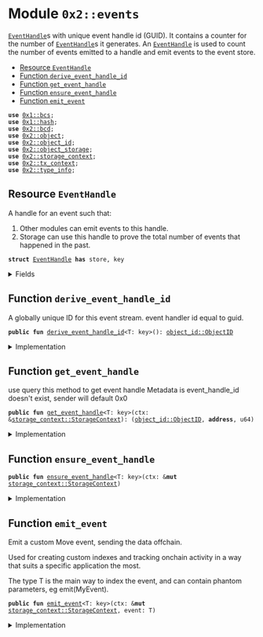 
<a name="0x2_events"></a>

# Module `0x2::events`

<code><a href="events.md#0x2_events_EventHandle">EventHandle</a></code>s with unique event handle id (GUID). It contains a counter for the number
of <code><a href="events.md#0x2_events_EventHandle">EventHandle</a></code>s it generates. An <code><a href="events.md#0x2_events_EventHandle">EventHandle</a></code> is used to count the number of
events emitted to a handle and emit events to the event store.


-  [Resource `EventHandle`](#0x2_events_EventHandle)
-  [Function `derive_event_handle_id`](#0x2_events_derive_event_handle_id)
-  [Function `get_event_handle`](#0x2_events_get_event_handle)
-  [Function `ensure_event_handle`](#0x2_events_ensure_event_handle)
-  [Function `emit_event`](#0x2_events_emit_event)


<pre><code><b>use</b> <a href="">0x1::bcs</a>;
<b>use</b> <a href="">0x1::hash</a>;
<b>use</b> <a href="bcd.md#0x2_bcd">0x2::bcd</a>;
<b>use</b> <a href="object.md#0x2_object">0x2::object</a>;
<b>use</b> <a href="object_id.md#0x2_object_id">0x2::object_id</a>;
<b>use</b> <a href="object_storage.md#0x2_object_storage">0x2::object_storage</a>;
<b>use</b> <a href="storage_context.md#0x2_storage_context">0x2::storage_context</a>;
<b>use</b> <a href="tx_context.md#0x2_tx_context">0x2::tx_context</a>;
<b>use</b> <a href="type_info.md#0x2_type_info">0x2::type_info</a>;
</code></pre>



<a name="0x2_events_EventHandle"></a>

## Resource `EventHandle`

A handle for an event such that:
1. Other modules can emit events to this handle.
2. Storage can use this handle to prove the total number of events that happened in the past.


<pre><code><b>struct</b> <a href="events.md#0x2_events_EventHandle">EventHandle</a> <b>has</b> store, key
</code></pre>



<details>
<summary>Fields</summary>


<dl>
<dt>
<code>counter: u64</code>
</dt>
<dd>
 Total number of events emitted to this event stream.
</dd>
</dl>


</details>

<a name="0x2_events_derive_event_handle_id"></a>

## Function `derive_event_handle_id`

A globally unique ID for this event stream. event handler id equal to guid.


<pre><code><b>public</b> <b>fun</b> <a href="events.md#0x2_events_derive_event_handle_id">derive_event_handle_id</a>&lt;T: key&gt;(): <a href="object_id.md#0x2_object_id_ObjectID">object_id::ObjectID</a>
</code></pre>



<details>
<summary>Implementation</summary>


<pre><code><b>public</b> <b>fun</b> <a href="events.md#0x2_events_derive_event_handle_id">derive_event_handle_id</a>&lt;T: key&gt;(): ObjectID {
    <b>let</b> <a href="type_info.md#0x2_type_info">type_info</a> = <a href="type_info.md#0x2_type_info_type_of">type_info::type_of</a>&lt;T&gt;();
    <b>let</b> event_handle_address = <a href="bcd.md#0x2_bcd_to_address">bcd::to_address</a>(<a href="_sha3_256">hash::sha3_256</a>(<a href="_to_bytes">bcs::to_bytes</a>(&<a href="type_info.md#0x2_type_info">type_info</a>)));
    <a href="object_id.md#0x2_object_id_address_to_object_id">object_id::address_to_object_id</a>(event_handle_address)
}
</code></pre>



</details>

<a name="0x2_events_get_event_handle"></a>

## Function `get_event_handle`

use query this method to get event handle Metadata
is event_handle_id doesn't exist, sender will default 0x0


<pre><code><b>public</b> <b>fun</b> <a href="events.md#0x2_events_get_event_handle">get_event_handle</a>&lt;T: key&gt;(ctx: &<a href="storage_context.md#0x2_storage_context_StorageContext">storage_context::StorageContext</a>): (<a href="object_id.md#0x2_object_id_ObjectID">object_id::ObjectID</a>, <b>address</b>, u64)
</code></pre>



<details>
<summary>Implementation</summary>


<pre><code><b>public</b> <b>fun</b> <a href="events.md#0x2_events_get_event_handle">get_event_handle</a>&lt;T: key&gt;(ctx: &StorageContext): (ObjectID, <b>address</b>, u64) {
    <b>let</b> event_handle_id = <a href="events.md#0x2_events_derive_event_handle_id">derive_event_handle_id</a>&lt;T&gt;();
    <b>let</b> sender = @0x0;
    <b>let</b> event_seq = 0;
    <b>if</b> (<a href="events.md#0x2_events_exists_event_handle">exists_event_handle</a>&lt;T&gt;(<a href="storage_context.md#0x2_storage_context_object_storage">storage_context::object_storage</a>(ctx))) {
        <b>let</b> event_handle = <a href="events.md#0x2_events_borrow_event_handle">borrow_event_handle</a>&lt;T&gt;(
            <a href="storage_context.md#0x2_storage_context_object_storage">storage_context::object_storage</a>(ctx)
        );
        event_seq = event_handle.counter;
        sender = <a href="events.md#0x2_events_get_event_handle_owner">get_event_handle_owner</a>&lt;T&gt;(<a href="storage_context.md#0x2_storage_context_object_storage">storage_context::object_storage</a>(ctx));
    };
    (event_handle_id, sender, event_seq)
}
</code></pre>



</details>

<a name="0x2_events_ensure_event_handle"></a>

## Function `ensure_event_handle`



<pre><code><b>public</b> <b>fun</b> <a href="events.md#0x2_events_ensure_event_handle">ensure_event_handle</a>&lt;T: key&gt;(ctx: &<b>mut</b> <a href="storage_context.md#0x2_storage_context_StorageContext">storage_context::StorageContext</a>)
</code></pre>



<details>
<summary>Implementation</summary>


<pre><code><b>public</b> <b>fun</b> <a href="events.md#0x2_events_ensure_event_handle">ensure_event_handle</a>&lt;T: key&gt;(ctx: &<b>mut</b> StorageContext) {
    <b>if</b> (!<a href="events.md#0x2_events_exists_event_handle">exists_event_handle</a>&lt;T&gt;(<a href="storage_context.md#0x2_storage_context_object_storage">storage_context::object_storage</a>(ctx))) {
        <a href="events.md#0x2_events_new_event_handle">new_event_handle</a>&lt;T&gt;(ctx);
    }
}
</code></pre>



</details>

<a name="0x2_events_emit_event"></a>

## Function `emit_event`

Emit a custom Move event, sending the data offchain.

Used for creating custom indexes and tracking onchain
activity in a way that suits a specific application the most.

The type T is the main way to index the event, and can contain
phantom parameters, eg emit(MyEvent<phantom T>).


<pre><code><b>public</b> <b>fun</b> <a href="events.md#0x2_events_emit_event">emit_event</a>&lt;T: key&gt;(ctx: &<b>mut</b> <a href="storage_context.md#0x2_storage_context_StorageContext">storage_context::StorageContext</a>, event: T)
</code></pre>



<details>
<summary>Implementation</summary>


<pre><code><b>public</b> <b>fun</b> <a href="events.md#0x2_events_emit_event">emit_event</a>&lt;T: key&gt;(ctx: &<b>mut</b> StorageContext, event: T) {
    <a href="events.md#0x2_events_ensure_event_handle">ensure_event_handle</a>&lt;T&gt;(ctx);
    <b>let</b> event_handle_id = <a href="events.md#0x2_events_derive_event_handle_id">derive_event_handle_id</a>&lt;T&gt;();
    <b>let</b> event_handle_ref = <a href="events.md#0x2_events_borrow_event_handle_mut">borrow_event_handle_mut</a>&lt;T&gt;(
        <a href="storage_context.md#0x2_storage_context_object_storage_mut">storage_context::object_storage_mut</a>(ctx)
    );
    <a href="events.md#0x2_events_emit">emit</a>&lt;T&gt;(&event_handle_id, event_handle_ref.counter, event);
    event_handle_ref.counter = event_handle_ref.counter + 1;
}
</code></pre>



</details>

